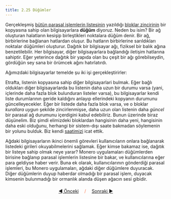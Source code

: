 ```yaml
---
title: 2.25 Düğümler
---
```


Gerçekleşmiş [bütün parasal işlemlerin
listesinin](2.10_money_ledger.md) yazıldığı [bloklar
zincirinin](2.11_blockchain.md) bir kopyasına sahip olan
bilgisayarlara **düğüm** diyoruz.  Neden bu isim?  Bir ağ oluşturan
halatların kesişip birleştikleri noktalara düğüm denir.  Bir ağ,
birbirlerine bağlanan hatlardan oluşur.  Bu hatların birbirlerine
sarıldıkları noktalar düğümleri oluşturur.  Dağıtık bir bilgisayar
ağı, fiziksel bir balık ağına benzetilebilir.  Her bilgisayar, diğer
bilgisayarlara bağlandığı iletişim hatlarına sahiptir.  Eğer yeterince
dağıtık bir yapıda olan bu çeşit bir ağı görebilseydin, gördüğün sey
sana bir örümcek ağını hatırlatırdı.

Ağımızdaki bilgisayarlar temelde şu iki işi gerçekleştirirler:

Etrafta, listenin kopyasına sahip diğer bilgisayarlari bulmak.  Eğer
bağlı oldukları diğer bilgisayarlarda bu listenin daha uzun bir durumu
varsa (yani, içlerinde daha fazla blok bulunduran listeler varsa), bu
bilgisayarlar kendi liste durumlarının geride kaldığını anlayıp
ellerindeki kopyanın durumunu güncelleyecekler.  Eğer bir listede daha
fazla blok varsa, ve o bloklar *kurallara uygun* şekilde
zincirlenmişse, daha uzun olan listenin daha *güncel* bir parasal ağ
durumunu içerdigini kabul edebiliriz.  Bunun üzerinde biraz düşünelim.
Biz şimdi elimizdeki bloklardan hangisinin daha yeni, hangisinin daha
eski olduğunu, herhangi bir sistem-dışı saate bakmadan söylemenin bir
yolunu bulduk.  Biz kendi [saatimizi](2.26_clock.md) icat ettik.

Ağdaki bilgisayarların ikinci önemli görevleri kullanıcıların onlara
bağlanarak listedeki girileri okuyabilmelerini sağlamak.  Eğer kimse
bakamaz ise, dağıtık bir listeye sahip olmak neye yarar?  Monero
uygulamaları düğümlerden birisine bağlanıp parasal işlemlerin
listesine bir bakar, ve kullanıcılarına eğer para geldiyse haber
verir.  Buna ek olarak, kullanıcılarının gönderdiği parasal işlemleri,
bu Monero uygulamaları, ağdaki diğer düğümlere duyuracak.  Diğer
düğümlerin duyup haberdar olmadığı bir parasal işlem, duyacak kimsenin
bulunmadığı bir ormanlık alanda düşen ağacın sesi gibidir.



<p align='center' style='margin-top: 1.5em;'><span style='margin-right: 1em;'><a href="./2.24_consensus.md">◄ Önceki</a></span> <span style='color: #ff774d;'>/</span> <span style='margin-left: 1em;'><a href="./2.26_clock.md">Sonraki ►</a></span></p>
